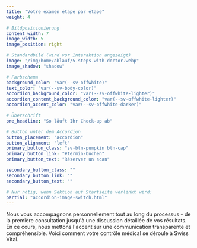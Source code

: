 ```yaml
---
title: "Votre examen étape par étape"
weight: 4

# Bildpositionierung
content_width: 7
image_width: 5
image_position: right

# Standardbild (wird vor Interaktion angezeigt)
image: "/img/home/ablauf/5-steps-with-doctor.webp"
image_shadow: "shadow"

# Farbschema
background_color: "var(--sv-offwhite)"
text_color: "var(--sv-body-color)"
accordion_background_color: "var(--sv-offwhite-lighter)"
accordion_content_background_color: "var(--sv-offwhite-lighter)"
accordion_accent_color: "var(--sv-offwhite-darker)"

# Überschrift
pre_headline: "So läuft Ihr Check-up ab"

# Button unter dem Accordion
button_placement: "accordion"
button_alignment: "left"
primary_button_class: "sv-btn-pumpkin btn-cap"
primary_button_link: "#termin-buchen"
primary_button_text: "Réserver un scan"

secondary_button_class: ""
secondary_button_link: ""
secondary_button_text: ""

# Nur nötig, wenn Sektion auf Startseite verlinkt wird:
partial: "accordion-image-switch.html"
---
```


Nous vous accompagnons personnellement tout au long du processus - de la première consultation jusqu'à une discussion détaillée de vos résultats. En ce cours, nous mettons l'accent sur une communication transparente et compréhensible. Voici comment votre contrôle médical se déroule à Swiss Vital.